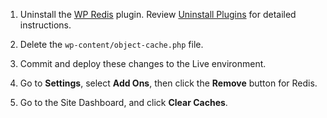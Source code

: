 1. Uninstall the [WP Redis](https://wordpress.org/plugins/wp-redis/) plugin. Review [Uninstall Plugins](/cms-admin#uninstall-plugins) for detailed instructions.

1. Delete the `wp-content/object-cache.php` file.

1. Commit and deploy these changes to the Live environment.

1. Go to <span class="glyphicons glyphicons-cogwheel"></span> **Settings**, select **Add Ons**, then click the **Remove** button for Redis.

1. Go to the Site Dashboard, and click <span class="glyphicons glyphicons-cleaning"></span> **Clear Caches**.

